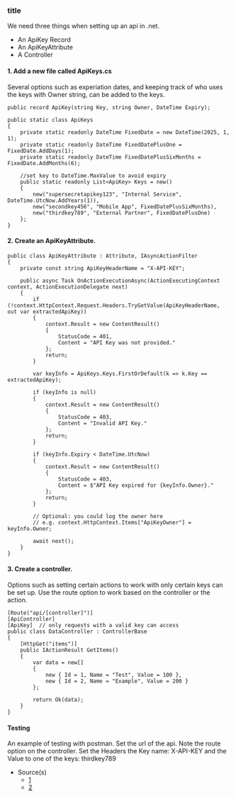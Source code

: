 ### title

We need three things when setting up an api in .net.
- An ApiKey Record
- An ApiKeyAttribute
- A Controller

#### 1. Add a new file called ApiKeys.cs
Several options such as experiation dates, and keeping track of who uses the keys with Owner string, can be added to the keys.

```
public record ApiKey(string Key, string Owner, DateTime Expiry);

public static class ApiKeys
{
    private static readonly DateTime FixedDate = new DateTime(2025, 1, 1);
    private static readonly DateTime FixedDatePlusOne = FixedDate.AddDays(1);
    private static readonly DateTime FixedDatePlusSixMonths = FixedDate.AddMonths(6);

    //set key to DateTime.MaxValue to avoid expiry
    public static readonly List<ApiKey> Keys = new()
    {
        new("supersecretapikey123", "Internal Service", DateTime.UtcNow.AddYears(1)),
        new("secondkey456", "Mobile App", FixedDatePlusSixMonths),
        new("thirdkey789", "External Partner", FixedDatePlusOne)
    };
}
```

#### 2. Create an ApiKeyAttribute.

```
public class ApiKeyAttribute : Attribute, IAsyncActionFilter
{
    private const string ApiKeyHeaderName = "X-API-KEY";

    public async Task OnActionExecutionAsync(ActionExecutingContext context, ActionExecutionDelegate next)
    {
        if (!context.HttpContext.Request.Headers.TryGetValue(ApiKeyHeaderName, out var extractedApiKey))
        {
            context.Result = new ContentResult()
            {
                StatusCode = 401,
                Content = "API Key was not provided."
            };
            return;
        }

        var keyInfo = ApiKeys.Keys.FirstOrDefault(k => k.Key == extractedApiKey);

        if (keyInfo is null)
        {
            context.Result = new ContentResult()
            {
                StatusCode = 403,
                Content = "Invalid API Key."
            };
            return;
        }

        if (keyInfo.Expiry < DateTime.UtcNow)
        {
            context.Result = new ContentResult()
            {
                StatusCode = 403,
                Content = $"API Key expired for {keyInfo.Owner}."
            };
            return;
        }

        // Optional: you could log the owner here
        // e.g. context.HttpContext.Items["ApiKeyOwner"] = keyInfo.Owner;

        await next();
    }
}
```

#### 3. Create a controller.
Options such as setting certain actions to work with only certain keys can be set up.
Use the route option to work based on the controller or the action.

```
[Route("api/[controller]")]
[ApiController]
[ApiKey]  // only requests with a valid key can access
public class DataController : ControllerBase
{
    [HttpGet("items")]
    public IActionResult GetItems()
    {
        var data = new[]
        {
            new { Id = 1, Name = "Test", Value = 100 },
            new { Id = 2, Name = "Example", Value = 200 }
        };

        return Ok(data);
    }
}
```

#### Testing
An example of testing with postman.
Set the url of the api. Note the route option on the controller.
Set the Headers the Key name: X-API-KEY and the Value to one of the keys: thirdkey789

- Source(s)
  - [1](link1)
  - [2](link2)
